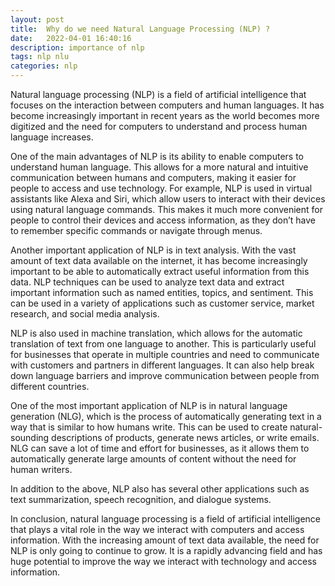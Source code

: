 ```yaml
---
layout: post
title:  Why do we need Natural Language Processing (NLP) ?
date:   2022-04-01 16:40:16
description: importance of nlp
tags: nlp nlu
categories: nlp
---
```

Natural language processing (NLP) is a field of artificial intelligence that focuses on the interaction between computers and human languages. It has become increasingly important in recent years as the world becomes more digitized and the need for computers to understand and process human language increases.

One of the main advantages of NLP is its ability to enable computers to understand human language. This allows for a more natural and intuitive communication between humans and computers, making it easier for people to access and use technology. For example, NLP is used in virtual assistants like Alexa and Siri, which allow users to interact with their devices using natural language commands. This makes it much more convenient for people to control their devices and access information, as they don’t have to remember specific commands or navigate through menus.

Another important application of NLP is in text analysis. With the vast amount of text data available on the internet, it has become increasingly important to be able to automatically extract useful information from this data. NLP techniques can be used to analyze text data and extract important information such as named entities, topics, and sentiment. This can be used in a variety of applications such as customer service, market research, and social media analysis.

NLP is also used in machine translation, which allows for the automatic translation of text from one language to another. This is particularly useful for businesses that operate in multiple countries and need to communicate with customers and partners in different languages. It can also help break down language barriers and improve communication between people from different countries.

One of the most important application of NLP is in natural language generation (NLG), which is the process of automatically generating text in a way that is similar to how humans write. This can be used to create natural-sounding descriptions of products, generate news articles, or write emails. NLG can save a lot of time and effort for businesses, as it allows them to automatically generate large amounts of content without the need for human writers.

In addition to the above, NLP also has several other applications such as text summarization, speech recognition, and dialogue systems.

In conclusion, natural language processing is a field of artificial intelligence that plays a vital role in the way we interact with computers and access information. With the increasing amount of text data available, the need for NLP is only going to continue to grow. It is a rapidly advancing field and has huge potential to improve the way we interact with technology and access information.